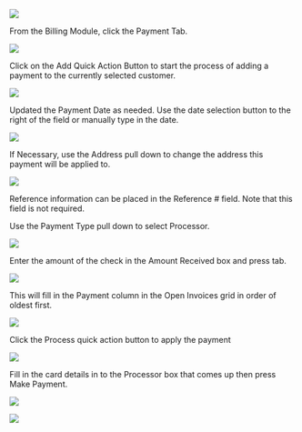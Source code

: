 ![](https://cdn.realsgii2.dev/wise-software-docs/image_1.7fd6b6bb.png)

From the Billing Module, click the Payment Tab.

![](https://cdn.realsgii2.dev/wise-software-docs/image_2.7bb451fa.png)

Click on the Add Quick Action Button to start the process of adding a payment to the currently selected customer.

![](https://cdn.realsgii2.dev/wise-software-docs/image_3.95f9117e.png)

Updated the Payment Date as needed. Use the date selection button to the right of the field or manually type in the date.

![](https://cdn.realsgii2.dev/wise-software-docs/image_4.0ebd9981.png)

If Necessary, use the Address pull down to change the address this payment will be applied to.

![](https://cdn.realsgii2.dev/wise-software-docs/image_5.f3ae3b57.png)

Reference information can be placed in the Reference # field. Note that this field is not required.

Use the Payment Type pull down to select Processor.

![](https://cdn.realsgii2.dev/wise-software-docs/image_6.26322b2a.png)

Enter the amount of the check in the Amount Received box and press tab.

![](https://cdn.realsgii2.dev/wise-software-docs/image_7.6211b2e6.png)

This will fill in the Payment column in the Open Invoices grid in order of oldest first.

![](https://cdn.realsgii2.dev/wise-software-docs/image_8.b4c17e26.png)

Click the Process quick action button to apply the payment

![](https://cdn.realsgii2.dev/wise-software-docs/image_9.39725874.png)

Fill in the card details in to the Processor box that comes up then press Make Payment.

![](https://cdn.realsgii2.dev/wise-software-docs/image_10.a90b9601.png)

![](https://cdn.realsgii2.dev/wise-software-docs/image_11.ee1732c3.png)

